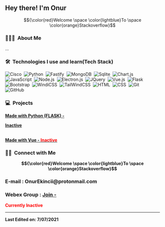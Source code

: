<img width='40' align="left"/><h2>Hey there! I'm Onur</h2>
$${\color{red}Welcome \space \color{lightblue}To \space \color{orange}Stackoverflow}$$

### 👨🏻‍💻 &nbsp;About Me

...

### 🛠 &nbsp;Technologies I use and learn(Tech Stack)

![Cisco](https://img.shields.io/badge/-Cisco-05122A?style=flat&logo=cisco)&nbsp;
![Python](https://img.shields.io/badge/-Python-05122A?style=flat&logo=python)&nbsp;
![Fastify](https://img.shields.io/badge/-Fastify-05122A?style=flat&logo=Fastify)&nbsp; 
![MongoDB](https://img.shields.io/badge/-MongoDB-05122A?style=flat&logo=Mongodb)&nbsp; 
![Sqlite](https://img.shields.io/badge/-Sqlite-05122A?style=flat&logo=sqlite)&nbsp; 
![Chart.js](https://img.shields.io/badge/-Chart-05122A?style=flat&logo=chart.js)&nbsp;
![JavaScript](https://img.shields.io/badge/-JavaScript-05122A?style=flat&logo=javascript)&nbsp; 
![Node.js](https://img.shields.io/badge/-Node.js-05122A?style=flat&logo=node.js)&nbsp; 
![Electron.js](https://img.shields.io/badge/-Electron.js-05122A?style=flat&logo=electron)&nbsp; 
![JQuery](https://img.shields.io/badge/-Jquery-05122A?style=flat&logo=jquery)&nbsp; 
![Vue.js](https://img.shields.io/badge/-Vue.js-05122A?style=flat&logo=vue.js)&nbsp; 
![Flask](https://img.shields.io/badge/-Flask-05122A?style=flat&logo=flask)&nbsp; 
![Bootstrap](https://img.shields.io/badge/-Bootstrap-05122A?style=flat&logo=bootstrap&logoColor=563D7C)&nbsp; 
![WindiCSS](https://img.shields.io/badge/-windicss-05122A?style=flat&logo=windicss&logoColor=563D7C)&nbsp; 
![TailWindCSS](https://img.shields.io/badge/-tailwindcss-05122A?style=flat&logo=tailwindcss&logoColor=563D7C)&nbsp;
![HTML](https://img.shields.io/badge/-HTML-05122A?style=flat&logo=HTML5)&nbsp; 
![CSS](https://img.shields.io/badge/-CSS-05122A?style=flat&logo=CSS3&logoColor=1572B6)&nbsp; 
![Git](https://img.shields.io/badge/-Git-05122A?style=flat&logo=git)&nbsp; 
![GitHub](https://img.shields.io/badge/-GitHub-05122A?style=flat&logo=github)&nbsp; 

### 💻 &nbsp;Projects

<a href="http://tc002.herokuapp.com/"><strong>Made with Python (FLASK) - <p style="color:red;">Inactive</p><strong></a><br>
<a href="https://gabyonur.herokuapp.com/"><strong>Made with Vue - <b style="color:red;">Inactive</b></strong></a>


### 🤝🏻 &nbsp;Connect with Me

<p align="center">
$${\color{red}Welcome \space \color{lightblue}To \space \color{orange}Stackoverflow}$$

  <h3><strong>E-mail : OnurEkincii@protonmail.com</strong></h3>
  <h3><strong>Webex Group : <a href="https://cutt.ly/PWykaxX">Join -</a></strong></h3><b style="color:red;">Currently Inactive</b>
</p>

-----

Last Edited on: 7/07/2021
